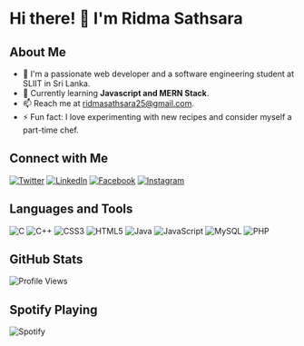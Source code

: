 # Hi there! 👋 I'm Ridma Sathsara

## About Me
- 🚀 I'm a passionate web developer and a software engineering student at SLIIT in Sri Lanka.
- 🌱 Currently learning **Javascript and MERN Stack**.
- 📫 Reach me at [ridmasathsara25@gmail.com](mailto:ridmasathsara25@gmail.com).
- ⚡ Fun fact: I love experimenting with new recipes and consider myself a part-time chef.

## Connect with Me
[![Twitter](https://img.shields.io/badge/Twitter-%40ridmasathsara25-blue)](https://twitter.com/ridmasathsara25)
[![LinkedIn](https://img.shields.io/badge/LinkedIn-ridma%20sathsara-blue)](https://linkedin.com/in/ridmasathsara)
[![Facebook](https://img.shields.io/badge/Facebook-ridma%20sathsara-blue)](https://fb.com/ridmasathsara)
[![Instagram](https://img.shields.io/badge/Instagram-ridma.exe-blue)](https://instagram.com/ridma.exe)

## Languages and Tools
![C](https://img.shields.io/badge/C-%E2%99%A1-orange)
![C++](https://img.shields.io/badge/C++-%E2%99%A1-orange)
![CSS3](https://img.shields.io/badge/CSS3-%E2%99%A1-orange)
![HTML5](https://img.shields.io/badge/HTML5-%E2%99%A1-orange)
![Java](https://img.shields.io/badge/Java-%E2%99%A1-orange)
![JavaScript](https://img.shields.io/badge/JavaScript-%E2%99%A1-orange)
![MySQL](https://img.shields.io/badge/MySQL-%E2%99%A1-orange)
![PHP](https://img.shields.io/badge/PHP-%E2%99%A1-orange)

## GitHub Stats
![Profile Views](https://komarev.com/ghpvc/?username=ridma-sathsara&label=Profile%20views&color=0e75b6&style=flat)

## Spotify Playing
![Spotify](https://spotify-github-profile.vercel.app/api/view?uid=johnsonlynch31298&cover_image=true&theme=default&show_offline=false&background_color=121212&interchange=false)
